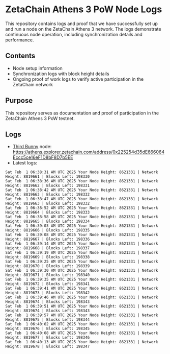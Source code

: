 # ZetaChain Athens 3 PoW Node Logs
This repository contains logs and proof that we have successfully set up and run a node on the ZetaChain Athens 3 network. The logs demonstrate continuous node operation, including synchronization details and performance.

## Contents
- Node setup information
- Synchronization logs with block height details
- Ongoing proof of work logs to verify active participation in the ZetaChain network

## Purpose
This repository serves as documentation and proof of participation in the ZetaChain Athens 3 PoW testnet.

## Logs

- [Third Bunny](https://thirdbunny.xyz/) node: https://athens.explorer.zetachain.com/address/0x225254d35dE666064Eccc5ce16eF1D8bF8D7b5EE
- Latest logs:
```
Sat Feb  1 06:38:31 AM UTC 2025 Your Node Height: 8621331 | Network Height: 8819661 | Blocks Left: 198330
Sat Feb  1 06:38:36 AM UTC 2025 Your Node Height: 8621331 | Network Height: 8819662 | Blocks Left: 198331
Sat Feb  1 06:38:42 AM UTC 2025 Your Node Height: 8621331 | Network Height: 8819663 | Blocks Left: 198332
Sat Feb  1 06:38:47 AM UTC 2025 Your Node Height: 8621331 | Network Height: 8819663 | Blocks Left: 198332
Sat Feb  1 06:38:52 AM UTC 2025 Your Node Height: 8621331 | Network Height: 8819664 | Blocks Left: 198333
Sat Feb  1 06:38:58 AM UTC 2025 Your Node Height: 8621331 | Network Height: 8819665 | Blocks Left: 198334
Sat Feb  1 06:39:03 AM UTC 2025 Your Node Height: 8621331 | Network Height: 8819666 | Blocks Left: 198335
Sat Feb  1 06:39:08 AM UTC 2025 Your Node Height: 8621331 | Network Height: 8819667 | Blocks Left: 198336
Sat Feb  1 06:39:14 AM UTC 2025 Your Node Height: 8621331 | Network Height: 8819668 | Blocks Left: 198337
Sat Feb  1 06:39:19 AM UTC 2025 Your Node Height: 8621331 | Network Height: 8819669 | Blocks Left: 198338
Sat Feb  1 06:39:25 AM UTC 2025 Your Node Height: 8621331 | Network Height: 8819670 | Blocks Left: 198339
Sat Feb  1 06:39:30 AM UTC 2025 Your Node Height: 8621331 | Network Height: 8819671 | Blocks Left: 198340
Sat Feb  1 06:39:35 AM UTC 2025 Your Node Height: 8621331 | Network Height: 8819672 | Blocks Left: 198341
Sat Feb  1 06:39:41 AM UTC 2025 Your Node Height: 8621331 | Network Height: 8819673 | Blocks Left: 198342
Sat Feb  1 06:39:46 AM UTC 2025 Your Node Height: 8621331 | Network Height: 8819674 | Blocks Left: 198343
Sat Feb  1 06:39:51 AM UTC 2025 Your Node Height: 8621331 | Network Height: 8819674 | Blocks Left: 198343
Sat Feb  1 06:39:57 AM UTC 2025 Your Node Height: 8621331 | Network Height: 8819675 | Blocks Left: 198344
Sat Feb  1 06:40:02 AM UTC 2025 Your Node Height: 8621331 | Network Height: 8819676 | Blocks Left: 198345
Sat Feb  1 06:40:08 AM UTC 2025 Your Node Height: 8621331 | Network Height: 8819677 | Blocks Left: 198346
Sat Feb  1 06:40:13 AM UTC 2025 Your Node Height: 8621331 | Network Height: 8819678 | Blocks Left: 198347
```
